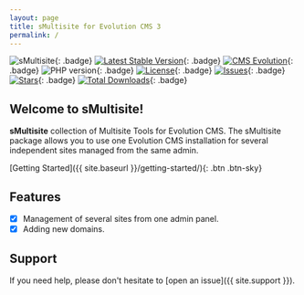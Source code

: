 ```yaml
---
layout: page
title: sMultisite for Evolution CMS 3
permalink: /
---
```


![sMultisite](https://repository-images.githubusercontent.com/683186810/d71c1c9b-f143-4000-8125-5104eeee067b){: .badge}
[![Latest Stable Version](https://img.shields.io/packagist/v/seiger/sMultisite?label=version)](https://packagist.org/packages/seiger/smultisite){: .badge}
[![CMS Evolution](https://img.shields.io/badge/CMS-Evolution-brightgreen.svg)](https://github.com/evolution-cms/evolution){: .badge}
![PHP version](https://img.shields.io/packagist/php-v/seiger/smultisite){: .badge}
[![License](https://img.shields.io/packagist/l/seiger/smultisite)](https://packagist.org/packages/seiger/smultisite){: .badge}
[![Issues](https://img.shields.io/github/issues/Seiger/sMultisite)](https://github.com/Seiger/sMultisite/issues){: .badge}
[![Stars](https://img.shields.io/packagist/stars/Seiger/smultisite)](https://packagist.org/packages/seiger/smultisite){: .badge}
[![Total Downloads](https://img.shields.io/packagist/dt/seiger/smultisite)](https://packagist.org/packages/seiger/smultisite){: .badge}

## Welcome to sMultisite!

**sMultisite** collection of Multisite Tools for Evolution CMS.
The sMultisite package allows you to use one Evolution CMS
installation for several independent sites managed from the same admin.

[Getting Started]({{ site.baseurl }}/getting-started/){: .btn .btn-sky}

## Features

- [x] Management of several sites from one admin panel.
- [x] Adding new domains.

## Support

If you need help, please don't hesitate to [open an issue]({{ site.support }}).
